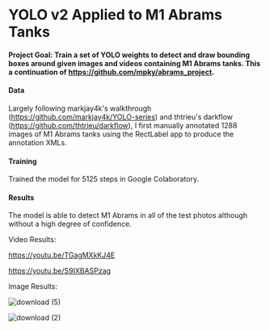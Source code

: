# YOLO v2 Applied to M1 Abrams Tanks

#### Project Goal: Train a set of YOLO weights to detect and draw bounding boxes around given images and videos containing M1 Abrams tanks. This a continuation of https://github.com/mpky/abrams_project.

#### Data

Largely following markjay4k's walkthrough (https://github.com/markjay4k/YOLO-series) and thtrieu's darkflow (https://github.com/thtrieu/darkflow), I first manually annotated 1288 images of M1 Abrams tanks using the RectLabel app to produce the annotation XMLs.

#### Training

Trained the model for 5125 steps in Google Colaboratory.

#### Results

The model is able to detect M1 Abrams in all of the test photos although without a high degree of confidence.

Video Results: 

https://youtu.be/TGagMXkKJ4E

https://youtu.be/S9IXBASPzag

Image Results:

![download (5)](https://user-images.githubusercontent.com/31871105/57265597-6a014300-7046-11e9-81ee-00c5f3886eb2.png)

![download (2)](https://user-images.githubusercontent.com/31871105/57265613-81d8c700-7046-11e9-992c-a02bb62b2e0b.png)
